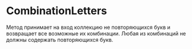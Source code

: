 # CombinationLetters

Метод принимает на вход коллекцию не повторяющихся букв и возвращает все возможные их комбинации. Любая из комбинаций не должны содержать повторяющихся букв.

